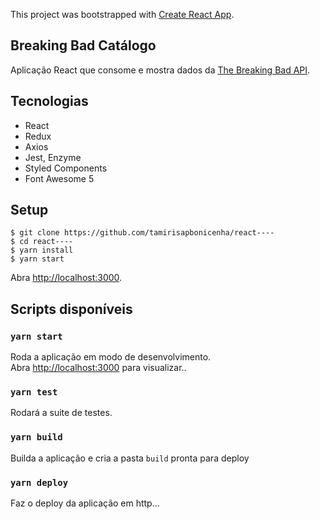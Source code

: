 This project was bootstrapped with [Create React App](https://github.com/facebook/create-react-app).

## Breaking Bad Catálogo
Aplicação React que consome e mostra dados da [The Breaking Bad API](https://breakingbadapi.com/).

## Tecnologias
* React
* Redux
* Axios
* Jest, Enzyme
* Styled Components
* Font Awesome 5

## Setup
```
$ git clone https://github.com/tamirisapbonicenha/react----
$ cd react----
$ yarn install
$ yarn start
```

Abra [http://localhost:3000](http://localhost:3000).

## Scripts disponíveis

### `yarn start`

Roda a aplicação em modo de desenvolvimento.<br>
Abra [http://localhost:3000](http://localhost:3000) para visualizar..

### `yarn test`

Rodará a suite de testes.

### `yarn build`

Builda a aplicação e cria a pasta `build` pronta para deploy

### `yarn deploy`

Faz o deploy da aplicação em http...
